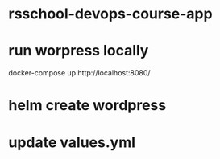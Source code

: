 # rsschool-devops-course-app

# run worpress locally

docker-compose up
http://localhost:8080/


# helm create wordpress

# update values.yml





